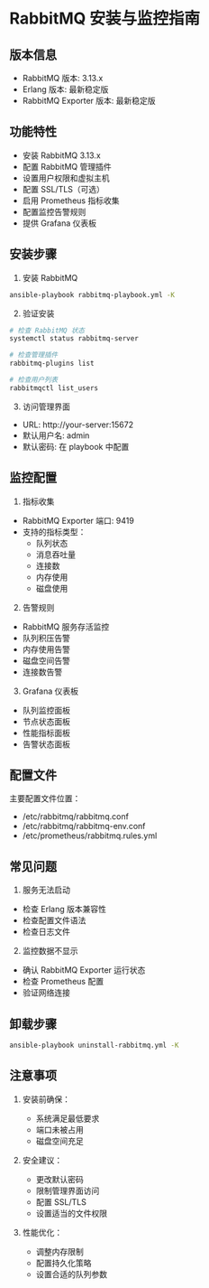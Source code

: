 # RabbitMQ 安装与监控指南

## 版本信息
- RabbitMQ 版本: 3.13.x
- Erlang 版本: 最新稳定版
- RabbitMQ Exporter 版本: 最新稳定版

## 功能特性
- 安装 RabbitMQ 3.13.x
- 配置 RabbitMQ 管理插件
- 设置用户权限和虚拟主机
- 配置 SSL/TLS（可选）
- 启用 Prometheus 指标收集
- 配置监控告警规则
- 提供 Grafana 仪表板

## 安装步骤
1. 安装 RabbitMQ
```bash
ansible-playbook rabbitmq-playbook.yml -K
```

2. 验证安装
```bash
# 检查 RabbitMQ 状态
systemctl status rabbitmq-server

# 检查管理插件
rabbitmq-plugins list

# 检查用户列表
rabbitmqctl list_users
```

3. 访问管理界面
- URL: http://your-server:15672
- 默认用户名: admin
- 默认密码: 在 playbook 中配置

## 监控配置
1. 指标收集
- RabbitMQ Exporter 端口: 9419
- 支持的指标类型：
  - 队列状态
  - 消息吞吐量
  - 连接数
  - 内存使用
  - 磁盘使用

2. 告警规则
- RabbitMQ 服务存活监控
- 队列积压告警
- 内存使用告警
- 磁盘空间告警
- 连接数告警

3. Grafana 仪表板
- 队列监控面板
- 节点状态面板
- 性能指标面板
- 告警状态面板

## 配置文件
主要配置文件位置：
- /etc/rabbitmq/rabbitmq.conf
- /etc/rabbitmq/rabbitmq-env.conf
- /etc/prometheus/rabbitmq.rules.yml

## 常见问题
1. 服务无法启动
- 检查 Erlang 版本兼容性
- 检查配置文件语法
- 检查日志文件

2. 监控数据不显示
- 确认 RabbitMQ Exporter 运行状态
- 检查 Prometheus 配置
- 验证网络连接

## 卸载步骤
```bash
ansible-playbook uninstall-rabbitmq.yml -K
```

## 注意事项
1. 安装前确保：
   - 系统满足最低要求
   - 端口未被占用
   - 磁盘空间充足

2. 安全建议：
   - 更改默认密码
   - 限制管理界面访问
   - 配置 SSL/TLS
   - 设置适当的文件权限

3. 性能优化：
   - 调整内存限制
   - 配置持久化策略
   - 设置合适的队列参数 